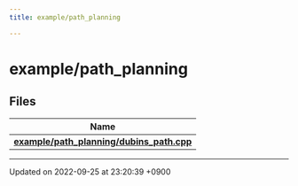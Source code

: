 ```yaml
---
title: example/path_planning

---
```


# example/path_planning



## Files

| Name           |
| -------------- |
| **[example/path_planning/dubins_path.cpp](/cpp_robotics/doxybook/Files/dubins__path_8cpp/#file-dubins-path.cpp)**  |






-------------------------------

Updated on 2022-09-25 at 23:20:39 +0900
